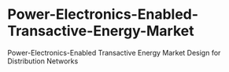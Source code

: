 # Power-Electronics-Enabled-Transactive-Energy-Market
Power-Electronics-Enabled Transactive Energy Market Design for Distribution Networks
